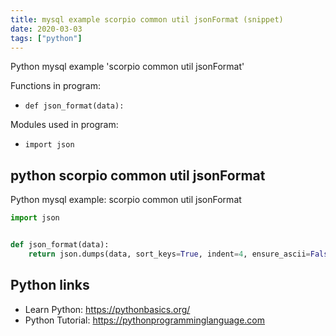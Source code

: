 ```yaml
---
title: mysql example scorpio common util jsonFormat (snippet)
date: 2020-03-03
tags: ["python"]
---
```

Python mysql example 'scorpio common util jsonFormat'

Functions in program: 
* `def json_format(data):`

Modules used in program: 
* `import json`

## python scorpio common util jsonFormat

Python mysql example: scorpio common util jsonFormat

```python
import json


def json_format(data):
    return json.dumps(data, sort_keys=True, indent=4, ensure_ascii=False)


```

## Python links

- Learn Python: https://pythonbasics.org/
- Python Tutorial: https://pythonprogramminglanguage.com
